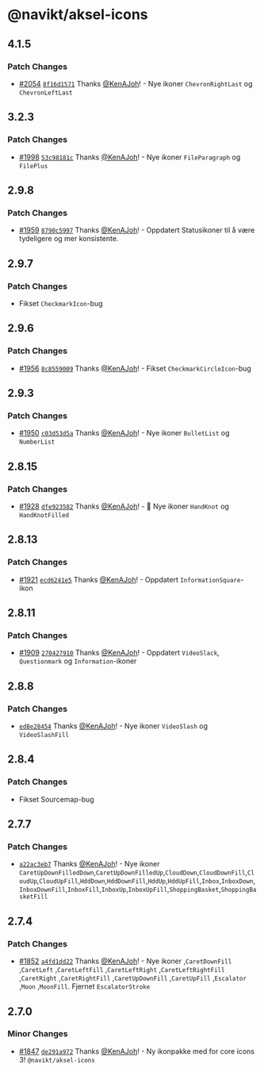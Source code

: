 # @navikt/aksel-icons

## 4.1.5

### Patch Changes

- [#2054](https://github.com/navikt/aksel/pull/2054) [`8f16d1571`](https://github.com/navikt/aksel/commit/8f16d1571ec7cf452c09618a9a918ee2a634c75a) Thanks [@KenAJoh](https://github.com/KenAJoh)! - Nye ikoner `ChevronRightLast` og `ChevronLeftLast`

## 3.2.3

### Patch Changes

- [#1998](https://github.com/navikt/aksel/pull/1998) [`53c98181c`](https://github.com/navikt/aksel/commit/53c98181c327ead3406bec3487c10232af7d463a) Thanks [@KenAJoh](https://github.com/KenAJoh)! - Nye ikoner `FileParagraph` og `FilePlus`

## 2.9.8

### Patch Changes

- [#1959](https://github.com/navikt/aksel/pull/1959) [`8790c5997`](https://github.com/navikt/aksel/commit/8790c5997e0d647419bdb5080c86781d08c196b8) Thanks [@KenAJoh](https://github.com/KenAJoh)! - Oppdatert Statusikoner til å være tydeligere og mer konsistente.

## 2.9.7

### Patch Changes

- Fikset `CheckmarkIcon`-bug

## 2.9.6

### Patch Changes

- [#1956](https://github.com/navikt/aksel/pull/1956) [`8c8559009`](https://github.com/navikt/aksel/commit/8c8559009982911bc4402913656ba4cc6a223dd1) Thanks [@KenAJoh](https://github.com/KenAJoh)! - Fikset `CheckmarkCircleIcon`-bug

## 2.9.3

### Patch Changes

- [#1950](https://github.com/navikt/aksel/pull/1950) [`c03d53d5a`](https://github.com/navikt/aksel/commit/c03d53d5aa2dc7f06a223d48069fa21ee39bb396) Thanks [@KenAJoh](https://github.com/KenAJoh)! - Nye ikoner `BulletList` og `NumberList`

## 2.8.15

### Patch Changes

- [#1928](https://github.com/navikt/aksel/pull/1928) [`dfe923582`](https://github.com/navikt/aksel/commit/dfe923582a57b41c77cfb4fbfa7c56be047ef2b0) Thanks [@KenAJoh](https://github.com/KenAJoh)! - :tada: Nye ikoner `HandKnot` og `HandKnotFilled`

## 2.8.13

### Patch Changes

- [#1921](https://github.com/navikt/aksel/pull/1921) [`ecd6241e5`](https://github.com/navikt/aksel/commit/ecd6241e5751519fbda800a5f41a613957dbf77c) Thanks [@KenAJoh](https://github.com/KenAJoh)! - Oppdatert `InformationSquare`-ikon

## 2.8.11

### Patch Changes

- [#1909](https://github.com/navikt/aksel/pull/1909) [`270427910`](https://github.com/navikt/aksel/commit/2704279107a5fbf93048de37d014e78f6721438f) Thanks [@KenAJoh](https://github.com/KenAJoh)! - Oppdatert `VideoSlack`, `Questionmark` og `Information`-ikoner

## 2.8.8

### Patch Changes

- [`ed8e28454`](https://github.com/navikt/aksel/commit/ed8e284540a9e3a5be7d1d5e393f31db86962613) Thanks [@KenAJoh](https://github.com/KenAJoh)! - Nye ikoner `VideoSlash` og `VideoSlashFill`

## 2.8.4

### Patch Changes

- Fikset Sourcemap-bug

## 2.7.7

### Patch Changes

- [`a22ac3eb7`](https://github.com/navikt/aksel/commit/a22ac3eb78135bf93d4771802475396849809c03) Thanks [@KenAJoh](https://github.com/KenAJoh)! - Nye ikoner `CaretUpDownFilledDown`,`CaretUpDownFilledUp`,`CloudDown`,`CloudDownFill`,`CloudUp`,`CloudUpFill`,`HddDown`,`HddDownFill`,`HddUp`,`HddUpFill`,`Inbox`,`InboxDown`,`InboxDownFill`,`InboxFill`,`InboxUp`,`InboxUpFill`,`ShoppingBasket`,`ShoppingBasketFill`

## 2.7.4

### Patch Changes

- [#1852](https://github.com/navikt/aksel/pull/1852) [`a4fd1dd22`](https://github.com/navikt/aksel/commit/a4fd1dd227b9b56b747f962aa0c2b2dc9b4e30a4) Thanks [@KenAJoh](https://github.com/KenAJoh)! - Nye ikoner ,`CaretDownFill` ,`CaretLeft` ,`CaretLeftFill` ,`CaretLeftRight` ,`CaretLeftRightFill` ,`CaretRight` ,`CaretRightFill` ,`CaretUpDownFill` ,`CaretUpFill` ,`Escalator` ,`Moon` ,`MoonFill`. Fjernet `EscalatorStroke`

## 2.7.0

### Minor Changes

- [#1847](https://github.com/navikt/aksel/pull/1847) [`de291a972`](https://github.com/navikt/aksel/commit/de291a9722c262d40fecaec7be55b71f86e60160) Thanks [@KenAJoh](https://github.com/KenAJoh)! - Ny ikonpakke med for core icons 3! `@navikt/aksel-icons`
